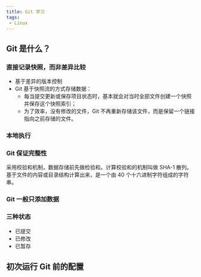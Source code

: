 ```yaml
---
title: Git 学习
tags:
 - Linux
---
```


## Git 是什么？

### 直接记录快照，而非差异比较

- 基于差异的版本控制
- Git 基于快照流的方式存储数据：
  - 每当提交更新或保存项目状态时，基本就会对当时全部文件创建一个快照并保存这个快照索引；
  - 为了效率，没有修改的文件，Git 不再重新存储该文件，而是保留一个链接指向之前存储的文件。

### 本地执行

### Git 保证完整性

采用校验和机制，数据存储前先做检验和。计算校验和的机制叫做 SHA-1 散列。基于文件的内容或目录结构计算出来，是一个由 40 个十六进制字符组成的字符串。

### Git 一般只添加数据

### 三种状态

- 已提交
- 已修改
- 已暂存

## 初次运行 Git 前的配置

